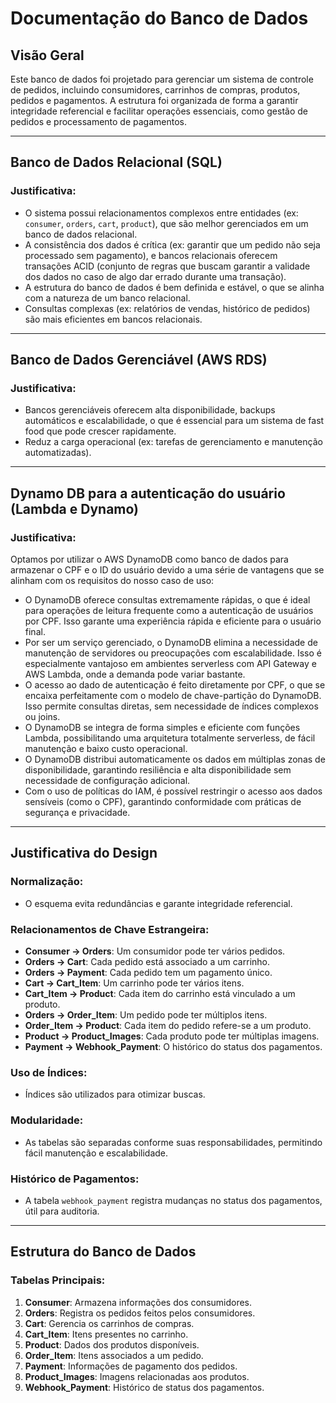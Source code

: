 # Documentação do Banco de Dados

## Visão Geral
Este banco de dados foi projetado para gerenciar um sistema de controle de pedidos, incluindo consumidores, carrinhos de compras, produtos, pedidos e pagamentos. A estrutura foi organizada de forma a garantir integridade referencial e facilitar operações essenciais, como gestão de pedidos e processamento de pagamentos.

---

## Banco de Dados Relacional (SQL)

### Justificativa:
- O sistema possui relacionamentos complexos entre entidades (ex: `consumer`, `orders`, `cart`, `product`), que são melhor gerenciados em um banco de dados relacional.
- A consistência dos dados é crítica (ex: garantir que um pedido não seja processado sem pagamento), e bancos relacionais oferecem transações ACID (conjunto de regras que buscam garantir a validade dos dados no caso de algo dar errado durante uma transação).
- A estrutura do banco de dados é bem definida e estável, o que se alinha com a natureza de um banco relacional.
- Consultas complexas (ex: relatórios de vendas, histórico de pedidos) são mais eficientes em bancos relacionais.

---

## Banco de Dados Gerenciável (AWS RDS)

### Justificativa:
- Bancos gerenciáveis oferecem alta disponibilidade, backups automáticos e escalabilidade, o que é essencial para um sistema de fast food que pode crescer rapidamente.
- Reduz a carga operacional (ex: tarefas de gerenciamento e manutenção automatizadas).

---

## Dynamo DB para a autenticação do usuário (Lambda e Dynamo)

### Justificativa:
Optamos por utilizar o AWS DynamoDB como banco de dados para armazenar o CPF e o ID do usuário devido a uma série de vantagens que se alinham com os requisitos do nosso caso de uso:

- O DynamoDB oferece consultas extremamente rápidas, o que é ideal para operações de leitura frequente como a autenticação de usuários por CPF. Isso garante uma experiência rápida e eficiente para o usuário final.
- Por ser um serviço gerenciado, o DynamoDB elimina a necessidade de manutenção de servidores ou preocupações com escalabilidade. Isso é especialmente vantajoso em ambientes serverless com API Gateway e AWS Lambda, onde a demanda pode variar bastante.
- O acesso ao dado de autenticação é feito diretamente por CPF, o que se encaixa perfeitamente com o modelo de chave-partição do DynamoDB. Isso permite consultas diretas, sem necessidade de índices complexos ou joins.
- O DynamoDB se integra de forma simples e eficiente com funções Lambda, possibilitando uma arquitetura totalmente serverless, de fácil manutenção e baixo custo operacional.
- O DynamoDB distribui automaticamente os dados em múltiplas zonas de disponibilidade, garantindo resiliência e alta disponibilidade sem necessidade de configuração adicional.
- Com o uso de políticas do IAM, é possível restringir o acesso aos dados sensíveis (como o CPF), garantindo conformidade com práticas de segurança e privacidade.

---

## Justificativa do Design

### Normalização:
- O esquema evita redundâncias e garante integridade referencial.

### Relacionamentos de Chave Estrangeira:
- **Consumer → Orders**: Um consumidor pode ter vários pedidos.
- **Orders → Cart**: Cada pedido está associado a um carrinho.
- **Orders → Payment**: Cada pedido tem um pagamento único.
- **Cart → Cart_Item**: Um carrinho pode ter vários itens.
- **Cart_Item → Product**: Cada item do carrinho está vinculado a um produto.
- **Orders → Order_Item**: Um pedido pode ter múltiplos itens.
- **Order_Item → Product**: Cada item do pedido refere-se a um produto.
- **Product → Product_Images**: Cada produto pode ter múltiplas imagens.
- **Payment → Webhook_Payment**: O histórico do status dos pagamentos.

### Uso de Índices:
- Índices são utilizados para otimizar buscas.

### Modularidade:
- As tabelas são separadas conforme suas responsabilidades, permitindo fácil manutenção e escalabilidade.

### Histórico de Pagamentos:
- A tabela `webhook_payment` registra mudanças no status dos pagamentos, útil para auditoria.

---

## Estrutura do Banco de Dados

### Tabelas Principais:
1. **Consumer**: Armazena informações dos consumidores.
2. **Orders**: Registra os pedidos feitos pelos consumidores.
3. **Cart**: Gerencia os carrinhos de compras.
4. **Cart_Item**: Itens presentes no carrinho.
5. **Product**: Dados dos produtos disponíveis.
6. **Order_Item**: Itens associados a um pedido.
7. **Payment**: Informações de pagamento dos pedidos.
8. **Product_Images**: Imagens relacionadas aos produtos.
9. **Webhook_Payment**: Histórico de status dos pagamentos.
